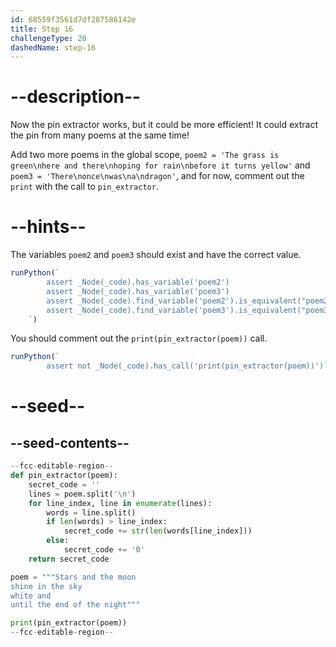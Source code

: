 ```yaml
---
id: 68559f3561d7df287586142e
title: Step 16
challengeType: 20
dashedName: step-16
---
```


# --description--

Now the pin extractor works, but it could be more efficient! It could extract the pin from many poems at the same time!

Add two more poems in the global scope, `poem2 = 'The grass is green\nhere and there\nhoping for rain\nbefore it turns yellow'` and `poem3 = 'There\nonce\nwas\na\ndragon'`, and for now, comment out the `print` with the call to `pin_extractor`.


# --hints--

The variables `poem2` and `poem3` should exist and have the correct value.

```js
runPython(`
        assert _Node(_code).has_variable('poem2')
        assert _Node(_code).has_variable('poem3')
        assert _Node(_code).find_variable('poem2').is_equivalent("poem2 = 'The grass is green\\\\nhere and there\\\\nhoping for rain\\\\nbefore it turns yellow'")
        assert _Node(_code).find_variable('poem3').is_equivalent("poem3 = 'There\\\\nonce\\\\nwas\\\\na\\\\ndragon'")
    `)
```

You should comment out the `print(pin_extractor(poem))` call.

```js
runPython(`
        assert not _Node(_code).has_call('print(pin_extractor(poem))')`)
```

# --seed--

## --seed-contents--

```py
--fcc-editable-region--
def pin_extractor(poem):
    secret_code = ''
    lines = poem.split('\n')
    for line_index, line in enumerate(lines):
        words = line.split()
        if len(words) > line_index:
            secret_code += str(len(words[line_index]))
        else:
            secret_code += '0'
    return secret_code

poem = """Stars and the moon
shine in the sky
white and
until the end of the night"""

print(pin_extractor(poem))
--fcc-editable-region--

```
